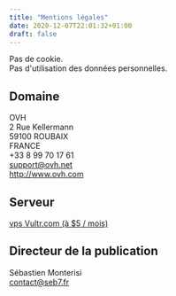 ```yaml
---
title: "Mentions légales"
date: 2020-12-07T22:01:32+01:00
draft: false
---
```


Pas de cookie.  
Pas d'utilisation des données personnelles.

## Domaine

OVH  
2 Rue Kellermann  
59100 ROUBAIX  
FRANCE  
+33 8 99 70 17 61  
support@ovh.net  
http://www.ovh.com

## Serveur

[vps Vultr.com (à $5 / mois)](https://www.vultr.com/?ref=6817369)

## Directeur de la publication

Sébastien Monterisi  
contact@seb7.fr
